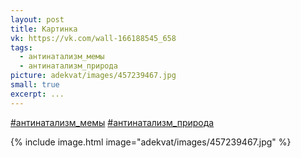 ```yaml
---
layout: post
title: Картинка
vk: https://vk.com/wall-166188545_658
tags:
  - антинатализм_мемы
  - антинатализм_природа
picture: adekvat/images/457239467.jpg
small: true
excerpt: ...
---
```

[#антинатализм_мемы](poisk.html#антинатализм_мемы)
[#антинатализм_природа](poisk.html#антинатализм_природа)

{% include image.html image="adekvat/images/457239467.jpg" %}
